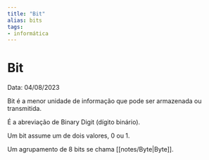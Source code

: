 ```yaml
---
title: "Bit"
alias: bits
tags:
- informática
---
```

# Bit

Data: 04/08/2023

Bit é a menor unidade de informação que pode ser armazenada ou transmitida.

É a abreviação de Binary Digit (dígito binário).

Um bit assume um de dois valores, 0 ou 1.

Um agrupamento de 8 bits se chama [[notes/Byte|Byte]].